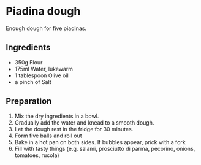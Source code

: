 # Piadina dough
Enough dough for five piadinas.

## Ingredients

* 350g Flour
* 175ml Water, lukewarm
* 1 tablespoon Olive oil
* a pinch of Salt


## Preparation

1. Mix the dry ingredients in a bowl. 
2. Gradually add the water and knead to a smooth dough. 
3. Let the dough rest in the fridge for 30 minutes. 
4. Form five balls and roll out 
5. Bake in a hot pan on both sides. If bubbles appear, prick with a fork
6. Fill with tasty things (e.g. salami, prosciutto di parma, pecorino, onions, tomatoes, rucola)
